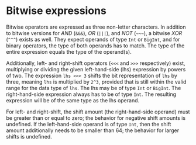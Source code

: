# Bitwise expressions

Bitwise operators are expressed as three non-letter characters. 
In addition to bitwise versions for *AND* (`&&&`), *OR* (`|||`), and *NOT* (`~~~`), a bitwise *XOR* (`^^^`) exists as well. 
They expect operands of type `Int` or `BigInt`, and for binary operators, the type of both operands has to match. The type of the entire expression equals the type of the operand(s). 

Additionally, left- and right-shift operators (`<<<` and `>>>` respectively) exist, multiplying or dividing the given left-hand-side (lhs) expression by powers of two. The expression `lhs <<< 3` shifts the bit representation of `lhs` by three, meaning `lhs` is multiplied by `2^3`, provided that is still within the valid range for the data type of `lhs`. The lhs may be of type `Int` or `BigInt`. The right-hand-side expression always has to be of type `Int`. The resulting expression will be of the same type as the lhs operand. 

For left- and right-shift, the shift amount (the right-hand-side operand) must be greater than or equal to zero; the behavior for negative shift amounts is undefined. If the left-hand-side operand is of type `Int`, then the shift amount additionally needs to be smaller than 64; the behavior for larger shifts is undefined. 


